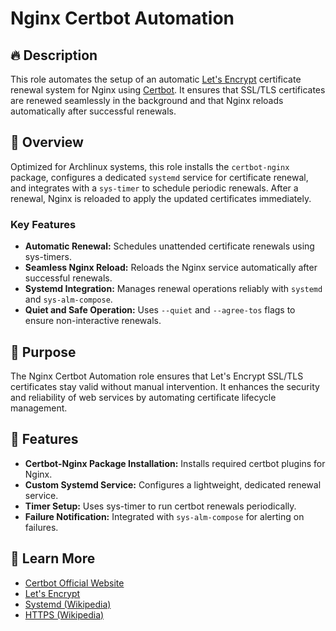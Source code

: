 # Nginx Certbot Automation

## 🔥 Description

This role automates the setup of an automatic [Let's Encrypt](https://letsencrypt.org/) certificate renewal system for Nginx using [Certbot](https://certbot.eff.org/). It ensures that SSL/TLS certificates are renewed seamlessly in the background and that Nginx reloads automatically after successful renewals.

## 📖 Overview

Optimized for Archlinux systems, this role installs the `certbot-nginx` package, configures a dedicated `systemd` service for certificate renewal, and integrates with a `sys-timer` to schedule periodic renewals. After a renewal, Nginx is reloaded to apply the updated certificates immediately.

### Key Features
- **Automatic Renewal:** Schedules unattended certificate renewals using sys-timers.
- **Seamless Nginx Reload:** Reloads the Nginx service automatically after successful renewals.
- **Systemd Integration:** Manages renewal operations reliably with `systemd` and `sys-alm-compose`.
- **Quiet and Safe Operation:** Uses `--quiet` and `--agree-tos` flags to ensure non-interactive renewals.

## 🎯 Purpose

The Nginx Certbot Automation role ensures that Let's Encrypt SSL/TLS certificates stay valid without manual intervention. It enhances the security and reliability of web services by automating certificate lifecycle management.

## 🚀 Features

- **Certbot-Nginx Package Installation:** Installs required certbot plugins for Nginx.
- **Custom Systemd Service:** Configures a lightweight, dedicated renewal service.
- **Timer Setup:** Uses sys-timer to run certbot renewals periodically.
- **Failure Notification:** Integrated with `sys-alm-compose` for alerting on failures.

## 🔗 Learn More

- [Certbot Official Website](https://certbot.eff.org/)
- [Let's Encrypt](https://letsencrypt.org/)
- [Systemd (Wikipedia)](https://en.wikipedia.org/wiki/Systemd)
- [HTTPS (Wikipedia)](https://en.wikipedia.org/wiki/HTTPS)
